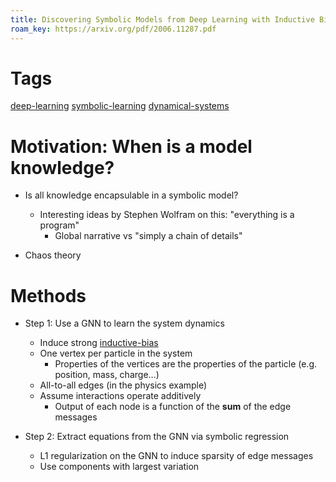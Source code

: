 ```yaml
---
title: Discovering Symbolic Models from Deep Learning with Inductive Biases
roam_key: https://arxiv.org/pdf/2006.11287.pdf
---
```


# Tags

[deep-learning](20201104234007-deep_learning.md) [symbolic-learning](20201104234024-symbolic_learning.md) [dynamical-systems](20201104234038-dynamical_systems.md)

# Motivation: When is a model knowledge?

- Is all knowledge encapsulable in a symbolic model?
    - Interesting ideas by Stephen Wolfram on this: "everything is a program"
        - Global narrative vs "simply a chain of details"


- Chaos theory

# Methods

- Step 1: Use a GNN to learn the system dynamics
    - Induce strong [inductive-bias](20201104234244-inductive_bias.md)
    - One vertex per particle in the system
        - Properties of the vertices are the properties of the particle (e.g. position, mass, charge&#x2026;)
    - All-to-all edges (in the physics example)
    - Assume interactions operate additively
        - Output of each node is a function of the **sum** of the edge messages

- Step 2: Extract equations from the GNN via symbolic regression
    - L1 regularization on the GNN to induce sparsity of edge messages
    - Use components with largest variation
